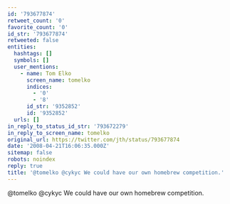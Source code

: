 ```yaml
---
id: '793677874'
retweet_count: '0'
favorite_count: '0'
id_str: '793677874'
retweeted: false
entities:
  hashtags: []
  symbols: []
  user_mentions:
    - name: Tom Elko
      screen_name: tomelko
      indices:
        - '0'
        - '8'
      id_str: '9352852'
      id: '9352852'
  urls: []
in_reply_to_status_id_str: '793672279'
in_reply_to_screen_name: tomelko
original_url: https://twitter.com/jth/status/793677874
date: '2008-04-21T16:06:35.000Z'
sitemap: false
robots: noindex
reply: true
title: '@tomelko @cykyc We could have our own homebrew competition.'
---
```


@tomelko @cykyc We could have our own homebrew competition.